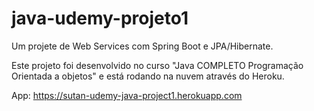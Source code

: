 # java-udemy-projeto1
Um projete de Web Services com Spring Boot e JPA/Hibernate.

Este projeto foi desenvolvido no curso "Java COMPLETO Programação Orientada a objetos" e está rodando na nuvem através do Heroku.

App: https://sutan-udemy-java-project1.herokuapp.com